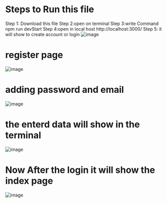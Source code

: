 
# Steps to Run this file 

Step 1: Download this file 
Step 2:open on terminal
Step 3:write Command npm run devStart
Step 4:open in local host http://localhost:3000/
Step 5: it will show to create account or login
![image](https://github.com/shashimehta03/api_backend_task/assets/103140467/3b254d51-98ec-410e-b1a4-44f457d7b9bf)

# register page

![image](https://github.com/shashimehta03/api_backend_task/assets/103140467/25d462d1-4ba9-45a5-ba7f-1c07ddb89eb5)

 # adding password and email 
![image](https://github.com/shashimehta03/api_backend_task/assets/103140467/dc29594e-199b-4926-b174-c33443934664)

# the enterd data will show in the terminal
![image](https://github.com/shashimehta03/api_backend_task/assets/103140467/03efe838-45d5-411e-9979-89162e5fea0c)

# Now After the login it will show the index page

![image](https://github.com/shashimehta03/api_backend_task/assets/103140467/48acc010-6c89-4cc6-a0f8-a9f3b9e20e15)





